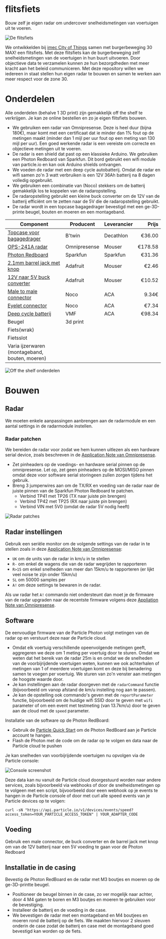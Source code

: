 # flitsfiets

Bouw zelf je eigen radar om undercover snelheidsmetingen van voertuigen uit te voeren.

![De flitsfiets](images/flitsfiets.jpg)

We ontwikkelden bij [imec City of Things](http://imeccityofthings.be) samen met burgerbeweging 30 MAX! een flitsfiets. Met deze flitsfiets kan de burgerbeweging zelf snelheidsmetingen van de voertuigen in hun buurt uitvoeren. Door objectieve data te verzamelen kunnen ze hun bezorgdheden met meer kracht aan het beleid communiceren. Met deze repository willen we iedereen in staat stellen hun eigen radar te bouwen en samen te werken aan meer respect voor de zone 30.

# Onderdelen

Alle onderdelen (behalve 1 3D print) zijn gemakkelijk off the shelf te verkrijgen. Je kan ze online bestellen en zo je eigen flitsfiets 
bouwen. 

* We gebruiken een radar van Omnipresense. Deze is heel duur (bijna 180€), maar komt met een certificaat dat ie minder dan 1% fout op de metingen maakt (minder dan 1 mijl per uur fout op een meting van 130 mijl per uur). Een goed werkende radar is een vereiste om correcte en objectieve metingen uit te voeren.
* De radar is een shield dat past op een klassieke Arduino. We gebruiken een Photon Redboard van Sparkfun. Dit bord gebruikt een wifi module van particle.io en kan ook Arduino shields ontvangen.
* We voeden de radar met een deep cycle autobatterij. Omdat de radar en wifi samen zo'n 3 watt verbruiken is een 12V 36Ah batterij na 8 dagen volledig opgebruikt.
* We gebruiken een combinatie van (Noco) stekkers om de batterij gemakkelijk los te koppelen van de radaropstelling.
* De radaropstelling gebruikt een kleine buck converter om de 12V van de batterij efficiënt om te zetten naar de 5V die de radaropstelling gebruikt.
* De radar wordt in een topcase bagagedrager bevestigd met een ge-3D-printe beugel, bouten en moeren en een montageband.

| Component | Producent | Leverancier | Prijs |
| ------------- | ------------- | --- | -----: |
| [Topcase voor bagagedrager](https://www.decathlon.be/nl/p/topcase-voor-bagagedrager-fiets-onesecondclip/_/R-p-160375?mc=8396337&c=ZWART) | B'twin | Decathlon | €36.00 |
| [OPS-241A radar](https://www.mouser.be/ProductDetail/203-OPS241ACWRP) | Omnipresense | Mouser |   €178.58 |
| [Photon Redboard](https://www.sparkfun.com/products/13321) | Sparkfun | Sparkfun | €31.36 |
| [2.1mm barrel jack met knop](https://www.mouser.be/ProductDetail/485-1125) | Adafruit | Mouser | €2.46 |
| [12V naar 5V buck converter](https://www.mouser.be/ProductDetail/485-1385) | Adafruit | Mouser | €10.52 |
| [Male to male connector](http://www.accucentrale.com/docs/webshop.asp?act=item&itemcode=GC013) | Noco | ACA | 9.34€ |
| [Eyelet connector](http://www.accucentrale.com/docs/webshop.asp?act=item&itemcode=GC002) | Noco | ACA | €7.34 |
| [Deep cycle batterij](http://www.accucentrale.com/docs/webshop.asp?act=item&itemcode=DC36-12) | VMF | ACA | €98.34 |
| Beugel | 3d print | |
| Fiets(wrak) | | |
| Fietsslot | | |
| Varia ijzerwaren (montageband, bouten, moeren) | | |

![Off the shelf onderdelen](images/componenten.jpg)

# Bouwen

## Radar

We moeten enkele aanpassingen aanbrengen aan de radarmodule en een aantal settings in de radarmodule instellen.

### Radar patchen

We bereiden de radar voor zodat we hem kunnen uitlezen als een hardware serial device, zoals beschreven in de [Application Note van Omnipresense](https://omnipresense.com/wp-content/uploads/2018/11/AN-014-B_UART-and-Arduino-Support.pdf).

* Zet pinheaders op de voedings- en hardware serial pinnen op de omnipresense. Let op, zet geen pinheaders op de MOSI/MISO pinnen omdat deze voor software serial storingeen zullen zorgen tijdens het gebruik.
* Breng 3 jumperwires aan om de TX/RX en voeding van de radar naar de juiste pinnen van de Sparkfun Photon Redboard te patchen.
  * Verbind TP41 met TP26 (TX naar juiste pin brengen)
  * Verbind TP42 met TP25 (RX naar juiste pin brengen)
  * Verbind VIN met 5V0 (omdat de radar 5V nodig heeft)

![Radar patches](images/radarpatches.jpg)

## Radar instellingen

Gebruik een seriële monitor om de volgende settings van de radar in te stellen zoals in deze [Application Note van Omnipresense](https://omnipresense.com/wp-content/uploads/2018/12/AN-010-H_API_Interface.pdf):
* `UK` om de units van de radar in km/u in te stellen
* `R-` om enkel de wagens die van de radar wegrijden te rapporteren
* `R>15` om enkel snelheden van meer dan 15km/u te rapporteren (er lijkt veel noise te zijn onder 15km/u)
* `SL` om 50000 samples per 
* `A!` om deze settings te bewaren in de radar.

Als uw radar het `A!` commando niet ondersteunt dan moet je de firmware van de radar upgraden naar de recentste firmware volgens deze [Appliation Note van Omnipresense](https://omnipresense.com/wp-content/uploads/2018/11/AN-013-B_OPS241-Code-Update.pdf).

## Software

De eenvoudige firmware van de Particle Photon volgt metingen van de radar op en verstuurt deze naar de Particle cloud.
* Omdat elk voertuig verschillende opeenvolgende metingen geeft, aggregeren we deze om 1 meting per voertuig door te sturen. Omdat we weten dat het bereik van de radar 25m is en omdat we de snelheden van de voorbijrijdende voertuigen weten, kunnen we ook achterhalen of metingen van 1 of meerdere voertuigen komt en deze bij benadering samen te voegen per voertuig. We sturen van zo'n venster aan metingen de hoogste waarde door.
* Je kan instellingen aan de radar doorgeven met de `radarCommand` functie (bijvoorbeeld om vanop afstand de km/u instelling nog aan te passen).
* Je kan de opstelling ook commando's geven met de `reportParameter` functie, bijvoorbeeld om de huidige wifi SSID door te geven met `wifi` parameter of om een event met testmeting (van 13.7km/u) door te geven aan de cloud met de `speed` parameter.

Installatie van de software op de Photon RedBoard:
* Gebruik de [Particle Quick Start](https://docs.particle.io/quickstart/photon/) om de Photon RedBoard aan je Particle account te hangen.
* Flash de Photon met de code om de radar op te volgen en data naar de Particle cloud te pushen

Je kan snelheden van voorbijrijdende voertuigen nu opvolgen via de Particle console:

![Console screenshot](images/console.jpg)

Deze data kan nu vanuit de Particle cloud doorgestuurd worden naar andere services, zoals bijvoorbeeld via webhooks of door de snelheidsmetingen op te volgeen met een script, bijvoorbeeld door eeen webhook op je events te hangen in de Particle console of door met curl alle speed events van je Particle devices op te volgen:

``
curl -sN "https://api.particle.io/v1/devices/events/speed?access_token=YOUR_PARTICLE_ACCESS_TOKEN" | YOUR_ADAPTER_CODE
``

## Voeding

Gebruik een male connector, de buck converter en de barrel jack met knop om van de 12V batterij naar een 5V voeding te gaan voor de Photon Redboard

## Installatie in de casing

Bevestig de Photon RedBoard en de radar met M3 boutjes en moeren op de ge-3D-printte beugel.

* Positioneer de beugel binnen in de case, zo ver mogelijk naar achter, door 4 M4 gaten te boren en M3 boutjes en moeren te gebruiken voor de bevestiging.
* Installeer de batterij en de voeding in de case.
* We bevestigen de radar met een montageband en M4 boutjees en moeren rond de batterij op de fiets. We maakten hiervoor 2 sleuven onderin de case zodat de batterij en case met de montageband goed bevestigd kan worden op de fiets.
